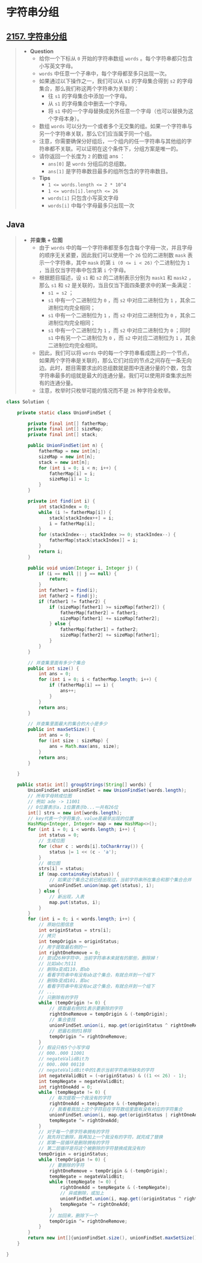 # 字符串分组

## [2157. 字符串分组](https://leetcode.cn/problems/groups-of-strings/)

> - **Question**
>   - 给你一个下标从 `0` 开始的字符串数组 `words` 。每个字符串都只包含小写英文字母。
>   - `words` 中任意一个子串中，每个字母都至多只出现一次。
>   - 如果通过以下操作之一，我们可以从 `s1` 的字母集合得到 `s2` 的字母集合，那么我们称这两个字符串为关联的：
>     - 往 `s1` 的字母集合中添加一个字母。
>     - 从 `s1` 的字母集合中删去一个字母。
>     - 将 `s1` 中的一个字母替换成另外任意一个字母（也可以替换为这个字母本身）。
>   - 数组 `words` 可以分为一个或者多个无交集的组。如果一个字符串与另一个字符串关联，那么它们应当属于同一个组。
>   - 注意，你需要确保分好组后，一个组内的任一字符串与其他组的字符串都不关联。可以证明在这个条件下，分组方案是唯一的。
>   - 请你返回一个长度为 `2` 的数组 ans ：
>     - `ans[0]` 是 `words` 分组后的总组数。
>     - `ans[1]` 是字符串数目最多的组所包含的字符串数目。
>   - **Tips**
>     - `1 <= words.length <= 2 * 10^4`
>     - `1 <= words[i].length <= 26`
>     - `words[i]` 只包含小写英文字母
>     - `words[i]` 中每个字母最多只出现一次

## Java

> - **并查集 + 位图**
>   - 由于 `words` 中的每一个字符串都至多包含每个字母一次，并且字母的顺序无关紧要，因此我们可以使用一个 `26` 位的二进制数 `mask` 表示一个字符串，其中 `mask` 的第 `i (0 <= i < 26)` 个二进制位为 `1` ，当且仅当字符串中包含第 `i` 个字母。
>   - 根据题目描述，设 `s1` 和 `s2` 的二进制表示分别为 `mask1` 和 `mask2` ，那么 `s1` 和 `s2` 是关联的，当且仅当下面四条要求中的某一条满足：
>     - `s1 = s2` ；
>     - `s1` 中有一个二进制位为 `0` ，而 `s2` 中对应二进制位为 `1` ，其余二进制位均完全相同；
>     - `s1` 中有一个二进制位为 `1` ，而 `s2` 中对应二进制位为 `0` ，其余二进制位均完全相同；
>     - `s1` 中有一个二进制位为 `1` ，而 `s2` 中对应二进制位为 `0` ；同时 `s1` 中有另一个二进制位为 `0` ，而 `s2` 中对应二进制位为 `1` ，其余二进制位均完全相同。
>   - 因此，我们可以将 `words` 中的每一个字符串看成图上的一个节点，如果两个字符串是关联的，那么它们对应的节点之间存在一条无向边。此时，题目需要求出的总组数就是图中连通分量的个数，包含字符串最多的组就是最大的连通分量。我们可以使用并查集求出所有的连通分量。
>   - 注意，枚举时只枚举可能的情况而不是 `26` 种字符全枚举。

```java
class Solution {

    private static class UnionFindSet {

        private final int[] fatherMap;
        private final int[] sizeMap;
        private final int[] stack;

        public UnionFindSet(int n) {
            fatherMap = new int[n];
            sizeMap = new int[n];
            stack = new int[n];
            for (int i = 0; i < n; i++) {
                fatherMap[i] = i;
                sizeMap[i] = 1;
            }
        }

        private int find(int i) {
            int stackIndex = 0;
            while (i != fatherMap[i]) {
                stack[stackIndex++] = i;
                i = fatherMap[i];
            }
            for (stackIndex--; stackIndex >= 0; stackIndex--) {
                fatherMap[stack[stackIndex]] = i;
            }
            return i;
        }

        public void union(Integer i, Integer j) {
            if (i == null || j == null) {
                return;
            }
            int father1 = find(i);
            int father2 = find(j);
            if (father1 != father2) {
                if (sizeMap[father1] >= sizeMap[father2]) {
                    fatherMap[father2] = father1;
                    sizeMap[father1] += sizeMap[father2];
                } else {
                    fatherMap[father1] = father2;
                    sizeMap[father2] += sizeMap[father1];
                }
            }
        }

        // 并查集里面有多少个集合
        public int size() {
            int ans = 0;
            for (int i = 0; i < fatherMap.length; i++) {
                if (fatherMap[i] == i) {
                    ans++;
                }
            }
            return ans;
        }

        // 并查集里面最大的集合的大小是多少
        public int maxSetSize() {
            int ans = 0;
            for (int size : sizeMap) {
                ans = Math.max(ans, size);
            }
            return ans;
        }

    }

    public static int[] groupStrings(String[] words) {
        UnionFindSet unionFindSet = new UnionFindSet(words.length);
        // 所有字母转成位图
        // 例如 ade -> 11001
        // 0位置表示a，1位置表示b...一共有26位
        int[] strs = new int[words.length];
        // key代表一个字符集合，value是最早出现的位置
        HashMap<Integer, Integer> map = new HashMap<>();
        for (int i = 0; i < words.length; i++) {
            int status = 0;
            // 生成位图
            for (char c : words[i].toCharArray()) {
                status |= 1 << (c - 'a');
            }
            // 填位图
            strs[i] = status;
            if (map.containsKey(status)) {
                // 如果这个集合之前已经出现过，当前字符串所在集合和那个集合合并
                unionFindSet.union(map.get(status), i);
            } else {
                // 新出现，入表
                map.put(status, i);
            }
        }
        for (int i = 0; i < words.length; i++) {
            // 原始位图信息
            int originStatus = strs[i];
            // 拷贝
            int tempOrigin = originStatus;
            // 用于提取最右侧的一
            int rightOneRemove = 0;
            // 尝试26种字符中，当前字符串本来就有的那些，删除掉！
            // 比如abc为111
            // 删除a变成110，即ab
            // 看看字符串中有没有ab这个集合，有就合并到一个组下
            // 删除b变成101，即ac
            // 看看字符串中有没有ac这个集合，有就合并到一个组下
            // ...
            // 只删除有的字符
            while (tempOrigin != 0) {
                // 提取最右侧的1表示要删除的字符
                rightOneRemove = tempOrigin & (-tempOrigin);
                // 集合查找
                unionFindSet.union(i, map.get(originStatus ^ rightOneRemove));
                // 把最右侧的1移除
                tempOrigin ^= rightOneRemove;
            }
            // 假设只有5个小写字母
            // 000..000 11001
            // negateValidBit为
            // 000..000 00110
            // negateValidBit中的1表示当前字符串所缺失的字符
            int negateValidBit = (~originStatus) & ((1 << 26) - 1);
            int tempNegate = negateValidBit;
            int rightOneAdd = 0;
            while (tempNegate != 0) {
                // 每次提取一个我没有的字符
                rightOneAdd = tempNegate & (-tempNegate);
                // 我看看我加上这个字符后在字符数组里面有没有对应的字符集合
                unionFindSet.union(i, map.get(originStatus | rightOneAdd));
                tempNegate ^= rightOneAdd;
            }
            // 对于每一个原字符串拥有的字符
            // 我先将它删除，我再加上一个我没有的字符，就完成了替换
            // 即第一层循环是删除拥有的字符
            // 第二层循环是将这个被删除的字符替换成我没有的
            tempOrigin = originStatus;
            while (tempOrigin != 0) {
                // 要删除的字符
                rightOneRemove = tempOrigin & (-tempOrigin);
                tempNegate = negateValidBit;
                while (tempNegate != 0) {
                    rightOneAdd = tempNegate & (-tempNegate);
                    // 异或删除，或加上
                    unionFindSet.union(i, map.get((originStatus ^ rightOneRemove) | rightOneAdd));
                    tempNegate ^= rightOneAdd;
                }
                // 加回来，删除下一个
                tempOrigin ^= rightOneRemove;
            }
        }
        return new int[]{unionFindSet.size(), unionFindSet.maxSetSize()};
    }

}
```
